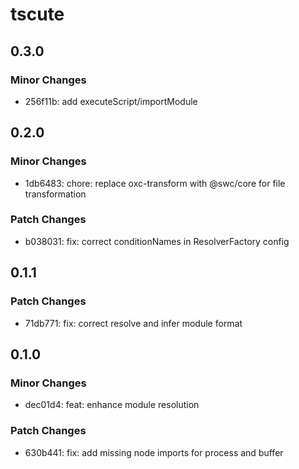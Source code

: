 # tscute

## 0.3.0

### Minor Changes

- 256f11b: add executeScript/importModule

## 0.2.0

### Minor Changes

- 1db6483: chore: replace oxc-transform with @swc/core for file transformation

### Patch Changes

- b038031: fix: correct conditionNames in ResolverFactory config

## 0.1.1

### Patch Changes

- 71db771: fix: correct resolve and infer module format

## 0.1.0

### Minor Changes

- dec01d4: feat: enhance module resolution

### Patch Changes

- 630b441: fix: add missing node imports for process and buffer
